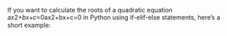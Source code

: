 If you want to calculate the roots of a quadratic equation 
              𝑎𝑥2+𝑏𝑥+𝑐=0ax2+bx+c=0
in Python using if-elif-else statements, here’s a short example:
